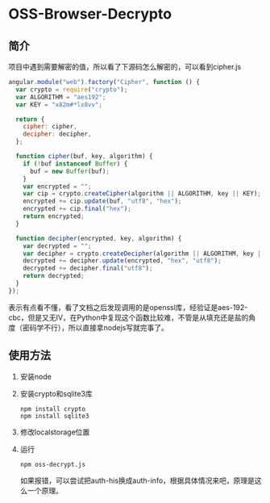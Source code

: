 # OSS-Browser-Decrypto

## 简介

项目中遇到需要解密的值，所以看了下源码怎么解密的，可以看到cipher.js

```js
angular.module("web").factory("Cipher", function () {
  var crypto = require("crypto");
  var ALGORITHM = "aes192";
  var KEY = "x82m#*lx8vv";

  return {
    cipher: cipher,
    decipher: decipher,
  };

  function cipher(buf, key, algorithm) {
    if (!buf instanceof Buffer) {
      buf = new Buffer(buf);
    }
    var encrypted = "";
    var cip = crypto.createCipher(algorithm || ALGORITHM, key || KEY);
    encrypted += cip.update(buf, "utf8", "hex");
    encrypted += cip.final("hex");
    return encrypted;
  }

  function decipher(encrypted, key, algorithm) {
    var decrypted = "";
    var decipher = crypto.createDecipher(algorithm || ALGORITHM, key || KEY);
    decrypted += decipher.update(encrypted, "hex", "utf8");
    decrypted += decipher.final("utf8");
    return decrypted;
  }
});

```

表示有点看不懂，看了文档之后发现调用的是openssl库，经验证是aes-192-cbc，但是又无IV，在Python中复现这个函数比较难，不管是从填充还是盐的角度（密码学不行），所以直接拿nodejs写就完事了。

## 使用方法

1. 安装node

2. 安装crypto和sqlite3库

   ```
   npm install crypto
   npm install sqlite3
   ```

3. 修改localstorage位置

4. 运行

   ```
   npm oss-decrypt.js
   ```

   如果报错，可以尝试把auth-his换成auth-info，根据具体情况来吧，原理是这么一个原理。

